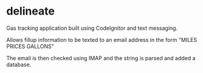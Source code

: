 delineate
=========

Gas tracking application built using CodeIgnitor and text messaging.

Allows fillup information to be texted to an email address in the form "MILES PRICES GALLONS"

The email is then checked using IMAP and the string is parsed and added a database.
